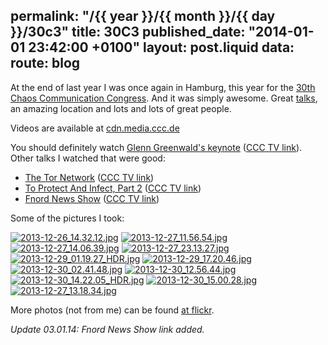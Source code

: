 permalink: "/{{ year }}/{{ month }}/{{ day }}/30c3"
title: 30C3
published_date: "2014-01-01 23:42:00 +0100"
layout: post.liquid
data:
  route: blog
---
At the end of last year I was once again in Hamburg, this year for the [30th Chaos Communication Congress](https://events.ccc.de/congress/2013/wiki/Main_Page).
And it was simply awesome. Great [talks](https://events.ccc.de/congress/2013/Fahrplan/), an amazing location and lots and lots of great people.

Videos are available at [cdn.media.ccc.de](http://cdn.media.ccc.de/congress/2013/)

You should definitely watch [Glenn Greenwald's keynote](https://events.ccc.de/congress/2013/Fahrplan/events/5711.html) ([CCC TV link](http://media.ccc.de/browse/congress/2013/30C3_-_5622_-_en_-_saal_1_-_201312271930_-_30c3_keynote_-_glenn_greenwald_-_frank.html)).
Other talks I watched that were good:

* [The Tor Network](https://events.ccc.de/congress/2013/Fahrplan/events/5423.html) ([CCC TV link](http://media.ccc.de/browse/congress/2013/30C3_-_5423_-_en_-_saal_1_-_201312272030_-_the_tor_network_-_jacob_-_arma.html))
* [To Protect And Infect, Part 2](https://events.ccc.de/congress/2013/Fahrplan/events/5713.html) ([CCC TV link](http://media.ccc.de/browse/congress/2013/30C3_-_5713_-_en_-_saal_2_-_201312301130_-_to_protect_and_infect_part_2_-_jacob.html#videohttp://media.ccc.de/browse/congress/2013/i5TMBRf_-3TiDrceuY3osQ.html))
* [Fnord News Show](https://events.ccc.de/congress/2013/Fahrplan/events/5714.html) ([CCC TV link](http://media.ccc.de/browse/congress/2013/30C3_-_5490_-_de_-_saal_1_-_201312300000_-_fnord_news_show_-_frank_-_fefe.html))

Some of the pictures I took:

[![2013-12-26_14.32.12.jpg](//tmp.fnordig.de/30c3/img/th-2013-12-26_14.32.12.jpg)](//tmp.fnordig.de/30c3/img/2013-12-26_14.32.12.jpg)
[![2013-12-27_11.56.54.jpg](//tmp.fnordig.de/30c3/img/th-2013-12-27_11.56.54.jpg)](//tmp.fnordig.de/30c3/img/2013-12-27_11.56.54.jpg)
[![2013-12-27_14.06.39.jpg](//tmp.fnordig.de/30c3/img/th-2013-12-27_14.06.39.jpg)](//tmp.fnordig.de/30c3/img/2013-12-27_14.06.39.jpg)
[![2013-12-27_23.13.27.jpg](//tmp.fnordig.de/30c3/img/th-2013-12-27_23.13.27.jpg)](//tmp.fnordig.de/30c3/img/2013-12-27_23.13.27.jpg)
[![2013-12-29_01.19.27_HDR.jpg](//tmp.fnordig.de/30c3/img/th-2013-12-29_01.19.27_HDR.jpg)](//tmp.fnordig.de/30c3/img/2013-12-29_01.19.27_HDR.jpg)
[![2013-12-29_17.20.46.jpg](//tmp.fnordig.de/30c3/img/th-2013-12-29_17.20.46.jpg)](//tmp.fnordig.de/30c3/img/2013-12-29_17.20.46.jpg)
[![2013-12-30_02.41.48.jpg](//tmp.fnordig.de/30c3/img/th-2013-12-30_02.41.48.jpg)](//tmp.fnordig.de/30c3/img/2013-12-30_02.41.48.jpg)
[![2013-12-30_12.56.44.jpg](//tmp.fnordig.de/30c3/img/th-2013-12-30_12.56.44.jpg)](//tmp.fnordig.de/30c3/img/2013-12-30_12.56.44.jpg)
[![2013-12-30_14.22.05_HDR.jpg](//tmp.fnordig.de/30c3/img/th-2013-12-30_14.22.05_HDR.jpg)](//tmp.fnordig.de/30c3/img/2013-12-30_14.22.05_HDR.jpg)
[![2013-12-30_15.00.28.jpg](//tmp.fnordig.de/30c3/img/th-2013-12-30_15.00.28.jpg)](//tmp.fnordig.de/30c3/img/2013-12-30_15.00.28.jpg)
[![2013-12-27_13.18.34.jpg](//tmp.fnordig.de/30c3/img/th-2013-12-27_13.18.34.jpg)](//tmp.fnordig.de/30c3/img/2013-12-27_13.18.34.jpg)

More photos (not from me) can be found [at flickr](http://www.flickr.com/groups/2418976@N25/).

*Update 03.01.14: Fnord News Show link added.*
